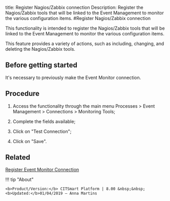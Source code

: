 title: Register Nagios/Zabbix connection
Description: Register the Nagios/Zabbix tools that will be linked to the Event Management to monitor the various configuration items.
#Register Nagios/Zabbix connection

This functionality is intended to register the Nagios/Zabbix tools that will be
linked to the Event Management to monitor the various configuration items.

This feature provides a variety of actions, such as including, changing, and
deleting the Nagios/Zabbix tools.

Before getting started
--------------------------

It's necessary to previously make the Event Monitor connection.

Procedure
-------------

1.  Access the functionality through the main menu Processes \> Event Management
    \> Connections \> Monitoring Tools;

2.  Complete the fields available;

3.  Click on "Test Connection";

4.  Click on "Save".

Related
-------

[Register Event Monitor Connection](/en-us/citsmart-esp-8/processes/event/configuration/register-event-monitor-connection.html)


!!! tip "About"

    <b>Product/Version:</b> CITSmart Platform | 8.00 &nbsp;&nbsp;
    <b>Updated:</b>01/04/2019 – Anna Martins
